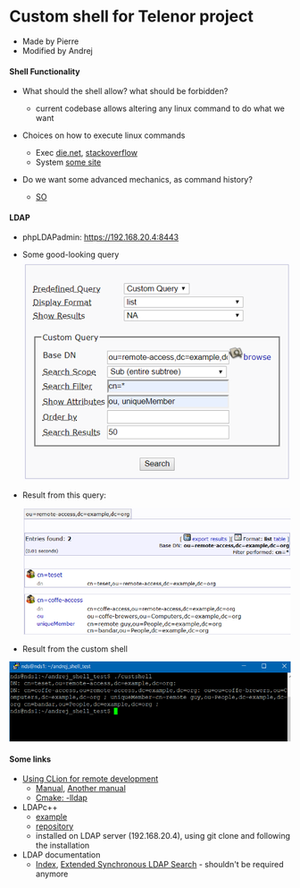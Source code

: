 # Custom shell for Telenor project

* Made by Pierre
* Modified by Andrej

#### Shell Functionality

* What should the shell allow? what should be forbidden?
  * current codebase allows altering any linux command to do what we want

* Choices on how to execute linux commands
  * Exec [die.net](<https://linux.die.net/man/3/execvp>), [stackoverflow](<https://stackoverflow.com/questions/27541910/how-to-use-execvp>)
  * System [some site](<https://www.geeksforgeeks.org/system-call-in-c/>)

* Do we want some advanced mechanics, as command history?
  * [SO](<https://stackoverflow.com/questions/8435923/getting-arrow-keys-from-cin>)

#### LDAP

* phpLDAPadmin: https://192.168.20.4:8443

* Some good-looking query
  ![](readme_img/query_001.png)

* Result from this query:

  ![](readme_img/query_output.png)

* Result from the custom shell

![](readme_img/shell_output.png)



#### Some links

* [Using CLion for remote development](<https://www.youtube.com/watch?v=g1zPcja3zAU>)
  * [Manual](<https://blog.jetbrains.com/clion/2018/09/initial-remote-dev-support-clion/>), [Another manual](<https://www.jetbrains.com/help/clion/remote-projects-support.html>)
  * [Cmake: -lldap](<https://stackoverflow.com/questions/34625627/how-to-link-to-the-c-math-library-with-cmake>)
* LDAPc++
  * [example](<https://github.com/openldap/openldap/blob/master/contrib/ldapc%2B%2B/examples/main.cpp>)
  * [repository](<https://github.com/openldap/openldap/tree/master/contrib/ldapc%2B%2B>)
  * installed on LDAP server (192.168.20.4), using git clone and following the installation
* LDAP documentation
  * [Index](<https://linux.die.net/man/3/ldap>), [Extended Synchronous LDAP Search](<https://linux.die.net/man/3/ldap_search_ext_s>) - shouldn't be required anymore